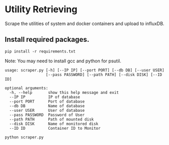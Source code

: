 # Utility Retrieving

Scrape the utilities of system and docker containers and upload to influxDB.

## Install required packages.
```shell
pip install -r requirements.txt
```
Note: You may need to install gcc and python for psutil.
```
usage: scraper.py [-h] [--IP IP] [--port PORT] [--db DB] [--user USER]
                  [--pass PASSWORD] [--path PATH] [--disk DISK] [--ID ID]

optional arguments:
  -h, --help       show this help message and exit
  --IP IP          IP of database
  --port PORT      Port of database
  --db DB          Name of database
  --user USER      User of database
  --pass PASSWORD  Password of User
  --path PATH      Path of mounted disk
  --disk DISK      Name of monitored disk
  --ID ID          Container ID to Monitor
```


```shell
python scraper.py 
```
